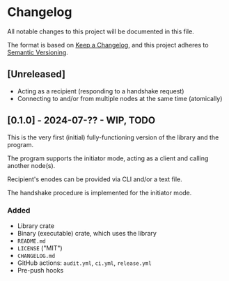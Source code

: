 # Changelog

All notable changes to this project will be documented in this file.

The format is based on [Keep a Changelog](https://keepachangelog.com/en/1.1.0/),
and this project adheres to [Semantic Versioning](https://semver.org/spec/v2.0.0.html).

## [Unreleased]

- Acting as a recipient (responding to a handshake request)
- Connecting to and/or from multiple nodes at the same time (atomically)

## [0.1.0] - 2024-07-?? - WIP, TODO

This is the very first (initial) fully-functioning version of the library and the program.

The program supports the initiator mode, acting as a client and calling another node(s).

Recipient's enodes can be provided via CLI and/or a text file.

The handshake procedure is implemented for the initiator mode.

### Added

- Library crate
- Binary (executable) crate, which uses the library
- `README.md`
- `LICENSE` ("MIT")
- `CHANGELOG.md`
- GitHub actions: `audit.yml`, `ci.yml`, `release.yml`
- Pre-push hooks
